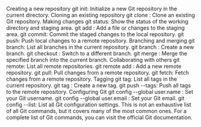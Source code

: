 Creating a new repository
git init: Initialize a new Git repository in the current directory.
Cloning an existing repository
git clone <repository>: Clone an existing Git repository.
Making changes
git status: Show the status of the working directory and staging area.
git add <file>: Add a file or changes to the staging area.
git commit: Commit the staged changes to the local repository.
git push: Push local changes to a remote repository.
Branching and merging
git branch: List all branches in the current repository.
git branch <branch-name>: Create a new branch.
git checkout <branch-name>: Switch to a different branch.
git merge <branch-name>: Merge the specified branch into the current branch.
Collaborating with others
git remote: List all remote repositories.
git remote add <remote-name> <remote-url>: Add a new remote repository.
git pull: Pull changes from a remote repository.
git fetch: Fetch changes from a remote repository.
Tagging
git tag: List all tags in the current repository.
git tag <tag-name>: Create a new tag.
git push --tags: Push all tags to the remote repository.
Configuring Git
git config --global user.name <name>: Set your Git username.
git config --global user.email <email>: Set your Git email.
git config --list: List all Git configuration settings.
This is not an exhaustive list of all Git commands, but it covers many of the most common ones. For a complete list of Git commands, you can visit the official Git documentation.
